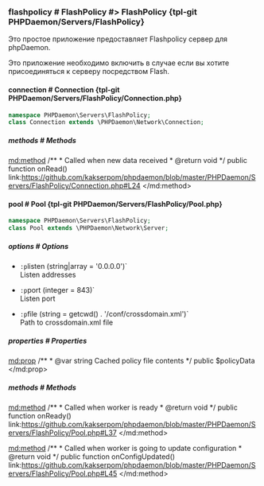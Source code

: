 ### flashpolicy # FlashPolicy #> FlashPolicy {tpl-git PHPDaemon/Servers/FlashPolicy}

Это простое приложение предоставляет Flashpolicy сервер для phpDaemon.

Это приложение необходимо включить в случае если вы хотите присоединяться к серверу посредством Flash.

<!-- include-namespace path="\PHPDaemon\Servers\FlashPolicy" level="" access="" -->
#### connection # Connection {tpl-git PHPDaemon/Servers/FlashPolicy/Connection.php}

```php
namespace PHPDaemon\Servers\FlashPolicy;
class Connection extends \PHPDaemon\Network\Connection;
```

##### methods # Methods

<md:method>
/**
	 * Called when new data received
	 * @return void
	 */
public function onRead()
link:https://github.com/kakserpom/phpdaemon/blob/master/PHPDaemon/Servers/FlashPolicy/Connection.php#L24
</md:method>

<div class="clearboth"></div>

#### pool # Pool {tpl-git PHPDaemon/Servers/FlashPolicy/Pool.php}

```php
namespace PHPDaemon\Servers\FlashPolicy;
class Pool extends \PHPDaemon\Network\Server;
```

##### options # Options

 - `:p`listen (string|array = '0.0.0.0')`  
 Listen addresses

 - `:p`port (integer = 843)`  
 Listen port

 - `:p`file (string = getcwd() . '/conf/crossdomain.xml')`  
 Path to crossdomain.xml file

##### properties # Properties

<md:prop>
/**
	 * @var string Cached policy file contents
	 */
public $policyData
</md:prop>

<div class="clearboth"></div>

##### methods # Methods

<md:method>
/**
	 * Called when worker is ready
	 * @return void
	 */
public function onReady()
link:https://github.com/kakserpom/phpdaemon/blob/master/PHPDaemon/Servers/FlashPolicy/Pool.php#L37
</md:method>

<md:method>
/**
	 * Called when worker is going to update configuration
	 * @return void
	 */
public function onConfigUpdated()
link:https://github.com/kakserpom/phpdaemon/blob/master/PHPDaemon/Servers/FlashPolicy/Pool.php#L45
</md:method>

<div class="clearboth"></div>


<!--/ include-namespace -->